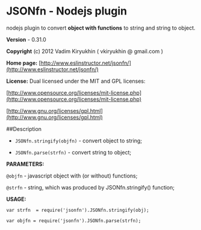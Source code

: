 # JSONfn - Nodejs plugin

nodejs plugin to convert **object with functions** to string and string to object.

**Version** - 0.31.0

**Copyright** (c) 2012 Vadim Kiryukhin ( vkiryukhin @ gmail.com )

**Home page:** [http://www.eslinstructor.net/jsonfn/](http://www.eslinstructor.net/jsonfn/) 

**License:** Dual licensed under
the MIT and GPL licenses:

[http://www.opensource.org/licenses/mit-license.php](http://www.opensource.org/licenses/mit-license.php)

[http://www.gnu.org/licenses/gpl.html](http://www.gnu.org/licenses/gpl.html)

##Description

* `JSONfn.stringify(objfn)` - convert object to string; 

* `JSONfn.parse(strfn)` - convert string to object; 

**PARAMETERS:**

`@objfn` - javascript object with (or without) functions; 

`@strfn` - string, which was produced by JSONfn.stringify() function; 
 

**USAGE:**

`var strfn  = require('jsonfn').JSONfn.stringify(obj);`

`var objfn = require('jsonfn').JSONfn.parse(strfn);`





